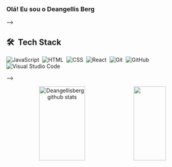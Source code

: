 ### Olá! Eu sou o Deangellis Berg



-->

## 🛠 &nbsp;Tech Stack

![JavaScript](https://img.shields.io/badge/-JavaScript-05122A?style=flat&logo=javascript)&nbsp;
![HTML](https://img.shields.io/badge/-HTML-05122A?style=flat&logo=HTML5)&nbsp;
![CSS](https://img.shields.io/badge/-CSS-05122A?style=flat&logo=CSS3&logoColor=1572B6)&nbsp;
![React](https://img.shields.io/badge/-React-05122A?style=flat&logo=react)&nbsp;
![Git](https://img.shields.io/badge/-Git-05122A?style=flat&logo=git)&nbsp;
![GitHub](https://img.shields.io/badge/-GitHub-05122A?style=flat&logo=github)&nbsp;
![Visual Studio Code](https://img.shields.io/badge/-Visual%20Studio%20Code-05122A?style=flat&logo=visual-studio-code&logoColor=007ACC)&nbsp;

-->

<div align="center">  
  <img width="49%" height="195px" src="https://github-readme-stats.vercel.app/api?username=Deangellisberg&show_icons=true&count_private=true&hide_border=true&title_color=00bfbf&icon_color=00bfbf&text_color=c9d1d9&bg_color=0d1117" alt="Deangellisberg github stats" /> 
  <img width="41%" height="195px" src="https://github-readme-stats.vercel.app/api/top-langs/?username=Deangellisberg&layout=compact&hide_border=true&title_color=00bfbf&text_color=00bfbf&bg_color=0d1117" />
</div>


